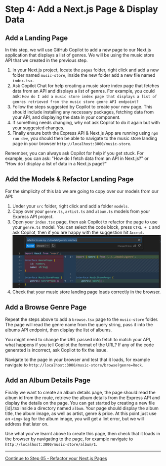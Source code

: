 # Step 4: Add a Next.js Page & Display Data

## Add a Landing Page
In this step, we will use GitHub Copilot to add a new page to our Next.js application that displays a list of genres. We will be using the music store API that we created in the previous step.

1. In your Next.js project, locate the `pages` folder, right click and add a new folder named `music-store`, inside the new folder add a new file named `index.tsx`.
2. Ask Copilot Chat for help creating a music store index page that fetches data from an API and displays a list of genres. For example, you could ask: `How do I add a music store index page that displays a list of genres retrieved from the music store genre API endpoint?`
3. Follow the steps suggested by Copilot to create your new page. This should include installing any necessary packages, fetching data from your API, and displaying the data in your component.
4. If something needs changing, why not ask Copilot to do it again but with your suggested changes. 
5. Finally ensure both the Express API & Next.js App are running using `npm run dev`, you should then be able to navigate to the music store landing page in your browser `http://localhost:3000/music-store`.

Remember, you can always ask Copilot for help if you get stuck. For example, you can ask: "How do I fetch data from an API in Next.js?" or "How do I display a list of data in a Next.js page?"

## Add the Models & Refactor Landing Page
For the simplicity of this lab we are going to copy over our models from our API:
1. Under your `src` folder, right click and add a folder `models`.
2. Copy over your `genre.ts`, `artist.ts` and `album.ts` models from your Express API project.
3. Open your `index.tsx` page, then ask Copilot to refactor the page to use your `genre.ts` model. You can select the code block, press `CTRL + I` and ask Copilot, then if you are happy with the suggestion hit `Accept`.
![Refactor Genre Model](./media/refactor-genre-model.png)
4. Check that your music store landing page loads correctly in the browser.

## Add a Browse Genre Page
Repeat the steps above to add a `browse.tsx` page to the `music-store` folder. The page will read the genre name from the query string, pass it into the albums API endpoint, then display the list of albums. 

You might need to change the URL passed into fetch to match your API, what happens if you tell Copilot the format of the URL? If any of the code generated is incorrect, ask Copilot to fix the issue.

Navigate to the page in your browser and test that it loads, for example navigate to `http://localhost:3000/music-store/browse?genre=Rock`.

## Add an Album Details Page
Finally we want to create an album details page, the page should read the album id from the route, retrieve the album details from the Express API and display the details on the page. You can get started by creating a new file [id].tsx inside a directory named `album`. Your page should display the album title, the album image, as well as artist, genre & price. At this point just use an `<img>` tag for the album image, you will get a lint error, but we will address that later on.

Use what you've learnt above to create this page, then check that it loads in the browser by navigating to the page, for example navigate to `http://localhost:3000/music-store/album/1`.

---------------
[Continue to Step 05 - Refactor your Next.js Pages](./05-Step05.md)
